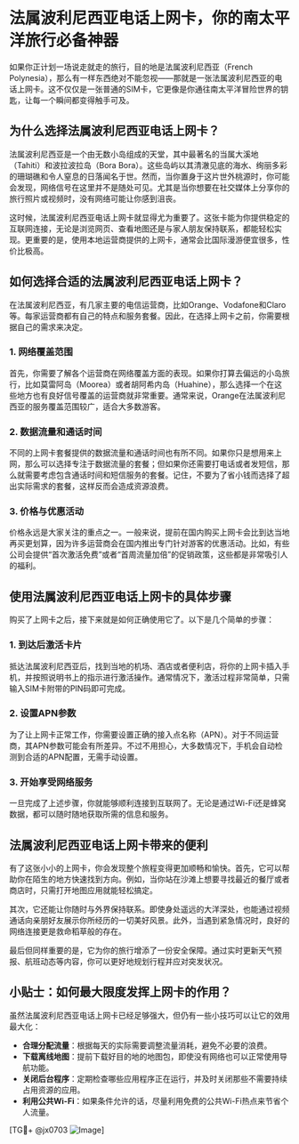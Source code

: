 # 法属波利尼西亚电话上网卡，你的南太平洋旅行必备神器

如果你正计划一场说走就走的旅行，目的地是法属波利尼西亚（French Polynesia），那么有一样东西绝对不能忽视——那就是一张法属波利尼西亚的电话上网卡。这不仅仅是一张普通的SIM卡，它更像是你通往南太平洋冒险世界的钥匙，让每一个瞬间都变得触手可及。

## 为什么选择法属波利尼西亚电话上网卡？

法属波利尼西亚是一个由无数小岛组成的天堂，其中最著名的当属大溪地（Tahiti）和波拉波拉岛（Bora Bora）。这些岛屿以其清澈见底的海水、绚丽多彩的珊瑚礁和令人窒息的日落闻名于世。然而，当你置身于这片世外桃源时，你可能会发现，网络信号在这里并不是随处可见。尤其是当你想要在社交媒体上分享你的旅行照片或视频时，没有网络可能让你感到沮丧。

这时候，法属波利尼西亚电话上网卡就显得尤为重要了。这张卡能为你提供稳定的互联网连接，无论是浏览网页、查看地图还是与家人朋友保持联系，都能轻松实现。更重要的是，使用本地运营商提供的上网卡，通常会比国际漫游便宜很多，性价比极高。

## 如何选择合适的法属波利尼西亚电话上网卡？

在法属波利尼西亚，有几家主要的电信运营商，比如Orange、Vodafone和Claro等。每家运营商都有自己的特点和服务套餐。因此，在选择上网卡之前，你需要根据自己的需求来决定。

### 1. 网络覆盖范围
首先，你需要了解各个运营商在网络覆盖方面的表现。如果你打算去偏远的小岛旅行，比如莫雷阿岛（Moorea）或者胡阿希内岛（Huahine），那么选择一个在这些地方也有良好信号覆盖的运营商就非常重要。通常来说，Orange在法属波利尼西亚的服务覆盖范围较广，适合大多数游客。

### 2. 数据流量和通话时间
不同的上网卡套餐提供的数据流量和通话时间也有所不同。如果你只是想用来上网，那么可以选择专注于数据流量的套餐；但如果你还需要打电话或者发短信，那么就需要考虑包含通话时间和短信服务的套餐。记住，不要为了省小钱而选择了超出实际需求的套餐，这样反而会造成资源浪费。

### 3. 价格与优惠活动
价格永远是大家关注的重点之一。一般来说，提前在国内购买上网卡会比到达当地再买更划算，因为许多运营商会在国内推出专门针对游客的优惠活动。比如，有些公司会提供“首次激活免费”或者“首周流量加倍”的促销政策，这些都是非常吸引人的福利。

## 使用法属波利尼西亚电话上网卡的具体步骤

购买了上网卡之后，接下来就是如何正确使用它了。以下是几个简单的步骤：

### 1. 到达后激活卡片
抵达法属波利尼西亚后，找到当地的机场、酒店或者便利店，将你的上网卡插入手机，并按照说明书上的指示进行激活操作。通常情况下，激活过程非常简单，只需输入SIM卡附带的PIN码即可完成。

### 2. 设置APN参数
为了让上网卡正常工作，你需要设置正确的接入点名称（APN）。对于不同运营商，其APN参数可能会有所差异。不过不用担心，大多数情况下，手机会自动检测到合适的APN配置，无需手动设置。

### 3. 开始享受网络服务
一旦完成了上述步骤，你就能够顺利连接到互联网了。无论是通过Wi-Fi还是蜂窝数据，都可以随时随地获取所需的信息和服务。

## 法属波利尼西亚电话上网卡带来的便利

有了这张小小的上网卡，你会发现整个旅程变得更加顺畅和愉快。首先，它可以帮助你在陌生的地方快速找到方向。例如，当你站在沙滩上想要寻找最近的餐厅或者商店时，只需打开地图应用就能轻松搞定。

其次，它还能让你随时与外界保持联系。即使身处遥远的大洋深处，也能通过视频通话向亲朋好友展示你所经历的一切美好风景。此外，当遇到紧急情况时，良好的网络连接更是救命稻草般的存在。

最后但同样重要的是，它为你的旅行增添了一份安全保障。通过实时更新天气预报、航班动态等内容，你可以更好地规划行程并应对突发状况。

## 小贴士：如何最大限度发挥上网卡的作用？

虽然法属波利尼西亚电话上网卡已经足够强大，但仍有一些小技巧可以让它的效用最大化：

- **合理分配流量**：根据每天的实际需要调整流量消耗，避免不必要的浪费。
- **下载离线地图**：提前下载好目的地的地图包，即使没有网络也可以正常使用导航功能。
- **关闭后台程序**：定期检查哪些应用程序正在运行，并及时关闭那些不需要持续占用资源的应用。
- **利用公共Wi-Fi**：如果条件允许的话，尽量利用免费的公共Wi-Fi热点来节省个人流量。

[TG💪+ @jx0703 ![Image](https://github.com/user-attachments/assets/dbca1d08-cadb-493c-b0ec-ad6f7a83f270)]